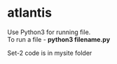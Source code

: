 # atlantis
Use Python3 for running file. <br>
To run a file - **python3 filename.py**

Set-2 code is in mysite folder
